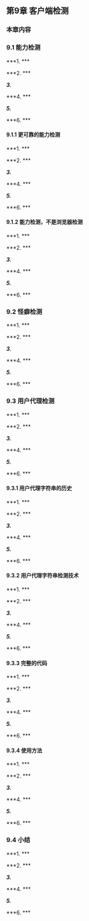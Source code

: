 ## 第9章 客户端检测

### 本章内容

### 9.1 能力检测

***1. ***

***2. ***

***3.***

***4. ***

***5.***

***6. ***

#### 9.1.1 更可靠的能力检测

***1. ***

***2. ***

***3.***

***4. ***

***5.***

***6. ***

####  9.1.2 能力检测，不是浏览器检测

***1. ***

***2. ***

***3.***

***4. ***

***5.***

***6. ***

### 9.2 怪癖检测

***1. ***

***2. ***

***3.***

***4. ***

***5.***

***6. ***

### 9.3 用户代理检测

***1. ***

***2. ***

***3.***

***4. ***

***5.***

***6. ***

#### 9.3.1 用户代理字符串的历史

***1. ***

***2. ***

***3.***

***4. ***

***5.***

***6. ***

#### 9.3.2 用户代理字符串检测技术

***1. ***

***2. ***

***3.***

***4. ***

***5.***

***6. ***

#### 9.3.3 完整的代码

***1. ***

***2. ***

***3.***

***4. ***

***5.***

***6. ***

#### 9.3.4 使用方法

***1. ***

***2. ***

***3.***

***4. ***

***5.***

***6. ***

### 9.4 小结

***1. ***

***2. ***

***3.***

***4. ***

***5.***

***6. ***